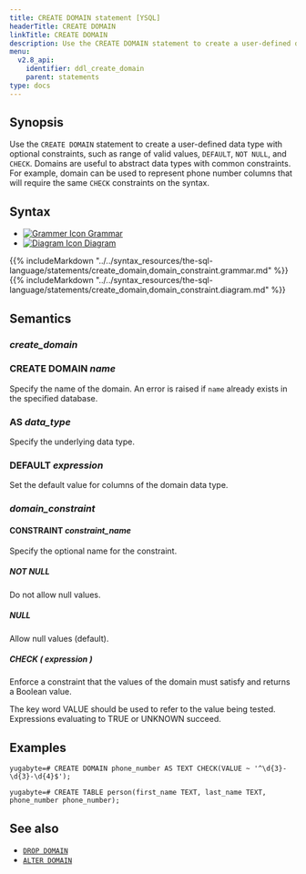 ```yaml
---
title: CREATE DOMAIN statement [YSQL]
headerTitle: CREATE DOMAIN
linkTitle: CREATE DOMAIN
description: Use the CREATE DOMAIN statement to create a user-defined data type with optional constraints.
menu:
  v2.8_api:
    identifier: ddl_create_domain
    parent: statements
type: docs
---
```


## Synopsis

Use the `CREATE DOMAIN` statement to create a user-defined data type with optional constraints, such as range of valid values, `DEFAULT`, `NOT NULL`, and `CHECK`. Domains are useful to abstract data types with common constraints. For example, domain can be used to represent phone number columns that will require the same `CHECK` constraints on the syntax.

## Syntax

<ul class="nav nav-tabs nav-tabs-yb">
  <li >
    <a href="#grammar" class="nav-link active" id="grammar-tab" data-toggle="tab" role="tab" aria-controls="grammar" aria-selected="true">
      <img src="/icons/file-lines.svg" alt="Grammer Icon">
      Grammar
    </a>
  </li>
  <li>
    <a href="#diagram" class="nav-link" id="diagram-tab" data-toggle="tab" role="tab" aria-controls="diagram" aria-selected="false">
      <img src="/icons/diagram.svg" alt="Diagram Icon">
      Diagram
    </a>
  </li>
</ul>

<div class="tab-content">
  <div id="grammar" class="tab-pane fade show active" role="tabpanel" aria-labelledby="grammar-tab">
  {{% includeMarkdown "../../syntax_resources/the-sql-language/statements/create_domain,domain_constraint.grammar.md" %}}
  </div>
  <div id="diagram" class="tab-pane fade" role="tabpanel" aria-labelledby="diagram-tab">
  {{% includeMarkdown "../../syntax_resources/the-sql-language/statements/create_domain,domain_constraint.diagram.md" %}}
  </div>
</div>

## Semantics

### *create_domain*

### CREATE DOMAIN *name*

Specify the name of the domain. An error is raised if `name` already exists in the specified database.

### AS *data_type*

Specify the underlying data type.

### DEFAULT *expression*

Set the default value for columns of the domain data type.

### *domain_constraint*

#### CONSTRAINT *constraint_name*

Specify the optional name for the constraint.

##### NOT NULL

Do not allow null values.

##### NULL

Allow null values (default).

##### CHECK ( *expression* )

Enforce a constraint that the values of the domain must satisfy and returns a Boolean value.

The key word VALUE should be used to refer to the value being tested. Expressions evaluating to TRUE or UNKNOWN succeed.

## Examples

```plpgsql
yugabyte=# CREATE DOMAIN phone_number AS TEXT CHECK(VALUE ~ '^\d{3}-\d{3}-\d{4}$');
```

```plpgsql
yugabyte=# CREATE TABLE person(first_name TEXT, last_name TEXT, phone_number phone_number);
```

## See also

- [`DROP DOMAIN`](../ddl_drop_domain)
- [`ALTER DOMAIN`](../ddl_alter_domain)

